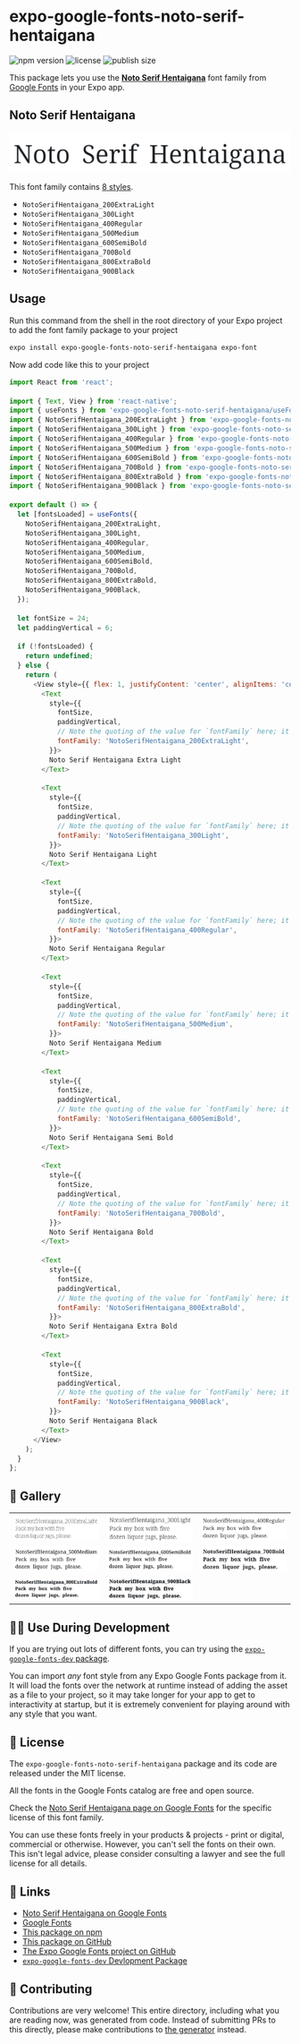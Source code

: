 # expo-google-fonts-noto-serif-hentaigana

![npm version](https://flat.badgen.net/npm/v/expo-google-fonts-noto-serif-hentaigana)
![license](https://flat.badgen.net/github/license/expo/google-fonts)
![publish size](https://flat.badgen.net/packagephobia/install/expo-google-fonts-noto-serif-hentaigana)

This package lets you use the [**Noto Serif Hentaigana**](https://fonts.google.com/specimen/Noto+Serif+Hentaigana) font family from [Google Fonts](https://fonts.google.com/) in your Expo app.

## Noto Serif Hentaigana

![Noto Serif Hentaigana](./font-family.png)

This font family contains [8 styles](#-gallery).

- `NotoSerifHentaigana_200ExtraLight`
- `NotoSerifHentaigana_300Light`
- `NotoSerifHentaigana_400Regular`
- `NotoSerifHentaigana_500Medium`
- `NotoSerifHentaigana_600SemiBold`
- `NotoSerifHentaigana_700Bold`
- `NotoSerifHentaigana_800ExtraBold`
- `NotoSerifHentaigana_900Black`

## Usage

Run this command from the shell in the root directory of your Expo project to add the font family package to your project
```sh
expo install expo-google-fonts-noto-serif-hentaigana expo-font
```

Now add code like this to your project
```js
import React from 'react';

import { Text, View } from 'react-native';
import { useFonts } from 'expo-google-fonts-noto-serif-hentaigana/useFonts';
import { NotoSerifHentaigana_200ExtraLight } from 'expo-google-fonts-noto-serif-hentaigana/200ExtraLight';
import { NotoSerifHentaigana_300Light } from 'expo-google-fonts-noto-serif-hentaigana/300Light';
import { NotoSerifHentaigana_400Regular } from 'expo-google-fonts-noto-serif-hentaigana/400Regular';
import { NotoSerifHentaigana_500Medium } from 'expo-google-fonts-noto-serif-hentaigana/500Medium';
import { NotoSerifHentaigana_600SemiBold } from 'expo-google-fonts-noto-serif-hentaigana/600SemiBold';
import { NotoSerifHentaigana_700Bold } from 'expo-google-fonts-noto-serif-hentaigana/700Bold';
import { NotoSerifHentaigana_800ExtraBold } from 'expo-google-fonts-noto-serif-hentaigana/800ExtraBold';
import { NotoSerifHentaigana_900Black } from 'expo-google-fonts-noto-serif-hentaigana/900Black';

export default () => {
  let [fontsLoaded] = useFonts({
    NotoSerifHentaigana_200ExtraLight,
    NotoSerifHentaigana_300Light,
    NotoSerifHentaigana_400Regular,
    NotoSerifHentaigana_500Medium,
    NotoSerifHentaigana_600SemiBold,
    NotoSerifHentaigana_700Bold,
    NotoSerifHentaigana_800ExtraBold,
    NotoSerifHentaigana_900Black,
  });

  let fontSize = 24;
  let paddingVertical = 6;

  if (!fontsLoaded) {
    return undefined;
  } else {
    return (
      <View style={{ flex: 1, justifyContent: 'center', alignItems: 'center' }}>
        <Text
          style={{
            fontSize,
            paddingVertical,
            // Note the quoting of the value for `fontFamily` here; it expects a string!
            fontFamily: 'NotoSerifHentaigana_200ExtraLight',
          }}>
          Noto Serif Hentaigana Extra Light
        </Text>

        <Text
          style={{
            fontSize,
            paddingVertical,
            // Note the quoting of the value for `fontFamily` here; it expects a string!
            fontFamily: 'NotoSerifHentaigana_300Light',
          }}>
          Noto Serif Hentaigana Light
        </Text>

        <Text
          style={{
            fontSize,
            paddingVertical,
            // Note the quoting of the value for `fontFamily` here; it expects a string!
            fontFamily: 'NotoSerifHentaigana_400Regular',
          }}>
          Noto Serif Hentaigana Regular
        </Text>

        <Text
          style={{
            fontSize,
            paddingVertical,
            // Note the quoting of the value for `fontFamily` here; it expects a string!
            fontFamily: 'NotoSerifHentaigana_500Medium',
          }}>
          Noto Serif Hentaigana Medium
        </Text>

        <Text
          style={{
            fontSize,
            paddingVertical,
            // Note the quoting of the value for `fontFamily` here; it expects a string!
            fontFamily: 'NotoSerifHentaigana_600SemiBold',
          }}>
          Noto Serif Hentaigana Semi Bold
        </Text>

        <Text
          style={{
            fontSize,
            paddingVertical,
            // Note the quoting of the value for `fontFamily` here; it expects a string!
            fontFamily: 'NotoSerifHentaigana_700Bold',
          }}>
          Noto Serif Hentaigana Bold
        </Text>

        <Text
          style={{
            fontSize,
            paddingVertical,
            // Note the quoting of the value for `fontFamily` here; it expects a string!
            fontFamily: 'NotoSerifHentaigana_800ExtraBold',
          }}>
          Noto Serif Hentaigana Extra Bold
        </Text>

        <Text
          style={{
            fontSize,
            paddingVertical,
            // Note the quoting of the value for `fontFamily` here; it expects a string!
            fontFamily: 'NotoSerifHentaigana_900Black',
          }}>
          Noto Serif Hentaigana Black
        </Text>
      </View>
    );
  }
};

```

## 🔡 Gallery


||||
|-|-|-|
|![NotoSerifHentaigana_200ExtraLight](.//200ExtraLight/NotoSerifHentaigana_200ExtraLight.ttf.png)|![NotoSerifHentaigana_300Light](.//300Light/NotoSerifHentaigana_300Light.ttf.png)|![NotoSerifHentaigana_400Regular](.//400Regular/NotoSerifHentaigana_400Regular.ttf.png)||
|![NotoSerifHentaigana_500Medium](.//500Medium/NotoSerifHentaigana_500Medium.ttf.png)|![NotoSerifHentaigana_600SemiBold](.//600SemiBold/NotoSerifHentaigana_600SemiBold.ttf.png)|![NotoSerifHentaigana_700Bold](.//700Bold/NotoSerifHentaigana_700Bold.ttf.png)||
|![NotoSerifHentaigana_800ExtraBold](.//800ExtraBold/NotoSerifHentaigana_800ExtraBold.ttf.png)|![NotoSerifHentaigana_900Black](.//900Black/NotoSerifHentaigana_900Black.ttf.png)|||


## 👩‍💻 Use During Development

If you are trying out lots of different fonts, you can try using the [`expo-google-fonts-dev` package](https://github.com/freeboub/google-fonts/tree/master/font-packages/dev#readme).

You can import *any* font style from any Expo Google Fonts package from it. It will load the fonts
over the network at runtime instead of adding the asset as a file to your project, so it may take longer
for your app to get to interactivity at startup, but it is extremely convenient
for playing around with any style that you want.

## 📖 License

The `expo-google-fonts-noto-serif-hentaigana` package and its code are released under the MIT license.

All the fonts in the Google Fonts catalog are free and open source.

Check the [Noto Serif Hentaigana page on Google Fonts](https://fonts.google.com/specimen/Noto+Serif+Hentaigana) for the specific license of this font family.

You can use these fonts freely in your products & projects - print or digital, commercial or otherwise. However, you can't sell the fonts on their own. This isn't legal advice, please consider consulting a lawyer and see the full license for all details.

## 🔗 Links

- [Noto Serif Hentaigana on Google Fonts](https://fonts.google.com/specimen/Noto+Serif+Hentaigana)
- [Google Fonts](https://fonts.google.com/)
- [This package on npm](https://www.npmjs.com/package/expo-google-fonts-noto-serif-hentaigana)
- [This package on GitHub](https://github.com/freeboub/google-fonts/tree/master/font-packages/noto-serif-hentaigana)
- [The Expo Google Fonts project on GitHub](https://github.com/freeboub/google-fonts)
- [`expo-google-fonts-dev` Devlopment Package](https://github.com/freeboub/google-fonts/tree/master/font-packages/dev)

## 🤝 Contributing

Contributions are very welcome! This entire directory, including what you are reading now, was generated from code. Instead of submitting PRs to this directly, please make contributions to [the generator](https://github.com/freeboub/google-fonts/tree/master/packages/generator) instead.
